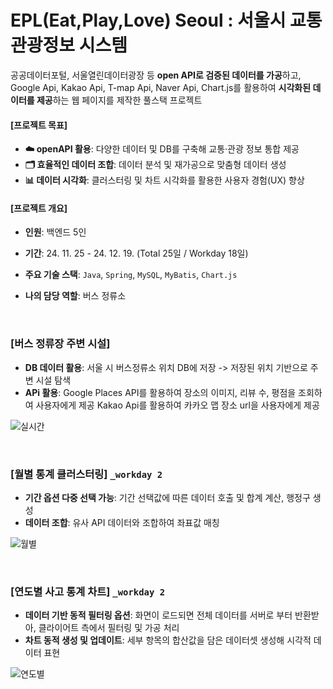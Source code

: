 # EPL(Eat,Play,Love) Seoul : 서울시 교통관광정보 시스템

공공데이터포털, 서울열린데이터광장 등 **open API로 검증된 데이터를 가공**하고, Google Api, Kakao Api, T-map Api, Naver Api, Chart.js를 활용하여 **시각화된 데이터를 제공**하는 웹 페이지를 제작한 풀스택 프로젝트

#### [프로젝트 목표]

- **☁️ openAPI 활용**: 다양한 데이터 및 DB를 구축해 교통·관광 정보 통합 제공
- **🗂️ 효율적인 데이터 조합**: 데이터 분석 및 재가공으로 맞춤형 데이터 생성
- **📊 데이터 시각화**: 클러스터링 및 차트 시각화를 활용한 사용자 경험(UX) 향상

#### [프로젝트 개요]

- **인원**: 백엔드 5인
- **기간**: 24. 11. 25 - 24. 12. 19. (Total 25일 / Workday 18일)
- **주요 기술 스택**: ```Java```, ```Spring```, ```MySQL```, ```MyBatis```, ```Chart.js```
- **나의 담당 역할**: 버스 정류소

   <br>

### [버스 정류장 주변 시설] 

- **DB 데이터 활용**: 서울 시 버스정류소 위치 DB에 저장 -> 저장된 위치 기반으로 주변 시설 탐색
- **APi 활용**: Google Places API를 활용하여 장소의 이미지, 리뷰 수, 평점을 조회하여 사용자에게 제공
                Kakao Api를 활용하여 카카오 맵 장소 url을 사용자에게 제공

![실시간](https://github.com/user-attachments/assets/62698d79-be2b-4ef9-8821-586a36a6a14c)

<br>

### [월별 통계 클러스터링] ```_workday 2```

- **기간 옵션 다중 선택 가능**: 기간 선택값에 따른 데이터 호출 및 합계 계산, 행정구 생성
- **데이터 조합**: 유사 API 데이터와 조합하여 좌표값 매칭

![월별](https://github.com/user-attachments/assets/46ac2905-1788-42a7-8904-96bb64eb8760)

<br>

### [연도별 사고 통계 차트] ```_workday 2```

- **데이터 기반 동적 필터링 옵션**: 화면이 로드되면 전체 데이터를 서버로 부터 반환받아, 클라이어트 측에서 필터링 및 가공 처리
- **차트 동적 생성 및 업데이트**: 세부 항목의 합산값을 담은 데이터셋 생성해 시각적 데이터 표현

![연도별](https://github.com/user-attachments/assets/960b488b-26c5-492e-afba-257ad883f364)
